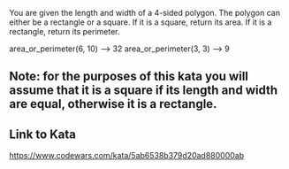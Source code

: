 You are given the length and width of a 4-sided polygon. The polygon can either be a rectangle or a square.
If it is a square, return its area. If it is a rectangle, return its perimeter.

area_or_perimeter(6, 10) --> 32
area_or_perimeter(3, 3) --> 9
## Note: for the purposes of this kata you will assume that it is a square if its length and width are equal, otherwise it is a rectangle.

## Link to Kata
https://www.codewars.com/kata/5ab6538b379d20ad880000ab